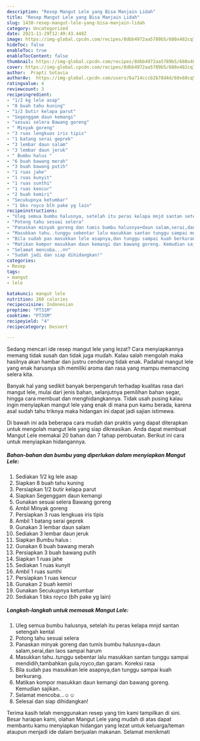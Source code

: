 ```yaml
---
description: "Resep Mangut Lele yang Bisa Manjain Lidah"
title: "Resep Mangut Lele yang Bisa Manjain Lidah"
slug: 1438-resep-mangut-lele-yang-bisa-manjain-lidah
category: Uncategorized
date: 2021-11-29T12:49:43.448Z
image: https://img-global.cpcdn.com/recipes/8dbb4972aa5789b5/680x482cq70/mangut-lele-foto-resep-utama.jpg
hideToc: false
enableToc: true
enableTocContent: false
thumbnail: https://img-global.cpcdn.com/recipes/8dbb4972aa5789b5/680x482cq70/mangut-lele-foto-resep-utama.jpg
cover: https://img-global.cpcdn.com/recipes/8dbb4972aa5789b5/680x482cq70/mangut-lele-foto-resep-utama.jpg
author:  Prapti Sotavia
authorAv:  https://img-global.cpcdn.com/users/6a714cccb2b78d4d/60x60cq50/avatar.jpg
ratingvalue: 4
reviewcount: 3
recipeingredient:
- "1/2 kg lele asap"
- "8 buah tahu kuning"
- "1/2 butir kelapa parut"
- "Segenggam daun kemangi"
- "sesuai selera Bawang goreng"
- " Minyak goreng"
- "3 ruas lengkuas iris tipis"
- "1 batang serai geprek"
- "3 lembar daun salam"
- "3 lembar daun jeruk"
- " Bumbu halus "
- "6 buah bawang merah"
- "3 buah bawang putih"
- "1 ruas jahe"
- "1 ruas kunyit"
- "1 ruas sunthi"
- "1 ruas kencur"
- "2 buah kemiri"
- "Secukupnya ketumbar"
- "1 bks royco blh pake yg lain"
recipeinstructions:
- "Uleg semua bumbu halusnya, setelah itu peras kelapa mnjd santan setengah kental"
- "Potong tahu sesuai selera"
- "Panaskan minyak goreng dan tumis bumbu halusnya+daun salam,serai,dan laos sampai harum"
- "Masukkan tahu..tunggu sebentar lalu masukkan santan tunggu sampai mendidih,tambahkan gula,royco,dan garam. Koreksi rasa"
- "Bila sudah pas masukkan lele asapnya,dan tunggu sampai kuah berkurang."
- "Matikan kompor masukkan daun kemangi dan bawang goreng. Kemudian sajikan.."
- "Selamat mencoba...☺️☺️"
- "Sudah jadi dan siap dihidangkan!"
categories:
- Resep
tags:
- mangut
- lele

katakunci: mangut lele 
nutrition: 260 calories
recipecuisine: Indonesian
preptime: "PT31M"
cooktime: "PT35M"
recipeyield: "4"
recipecategory: Dessert

---
```



Sedang mencari ide resep mangut lele yang lezat? Cara menyiapkannya memang tidak susah dan tidak juga mudah. Kalau salah mengolah maka hasilnya akan hambar dan justru cenderung tidak enak. Padahal mangut lele yang enak harusnya sih memiliki aroma dan rasa yang mampu memancing selera kita.


Banyak hal yang sedikit banyak berpengaruh terhadap kualitas rasa dari mangut lele, mulai dari jenis bahan, selanjutnya pemilihan bahan segar, hingga cara membuat dan menghidangkannya. Tidak usah pusing kalau ingin menyiapkan mangut lele yang enak di mana pun kamu berada, karena asal sudah tahu triknya maka hidangan ini dapat jadi sajian istimewa.




Di bawah ini ada beberapa cara mudah dan praktis yang dapat diterapkan untuk mengolah mangut lele yang siap dikreasikan. Anda dapat membuat Mangut Lele memakai 20 bahan dan 7 tahap pembuatan. Berikut ini cara untuk menyiapkan hidangannya.

<!--inarticleads1-->

##### Bahan-bahan dan bumbu yang diperlukan dalam menyiapkan Mangut Lele:

1. Sediakan 1/2 kg lele asap
1. Siapkan 8 buah tahu kuning
1. Persiapkan 1/2 butir kelapa parut
1. Siapkan Segenggam daun kemangi
1. Gunakan sesuai selera Bawang goreng
1. Ambil  Minyak goreng
1. Persiapkan 3 ruas lengkuas iris tipis
1. Ambil 1 batang serai geprek
1. Gunakan 3 lembar daun salam
1. Sediakan 3 lembar daun jeruk
1. Siapkan  Bumbu halus :
1. Gunakan 6 buah bawang merah
1. Persiapkan 3 buah bawang putih
1. Siapkan 1 ruas jahe
1. Sediakan 1 ruas kunyit
1. Ambil 1 ruas sunthi
1. Persiapkan 1 ruas kencur
1. Gunakan 2 buah kemiri
1. Gunakan Secukupnya ketumbar
1. Sediakan 1 bks royco (blh pake yg lain)




<!--inarticleads2-->

##### Langkah-langkah untuk memasak Mangut Lele:

1. Uleg semua bumbu halusnya, setelah itu peras kelapa mnjd santan setengah kental
1. Potong tahu sesuai selera
1. Panaskan minyak goreng dan tumis bumbu halusnya+daun salam,serai,dan laos sampai harum
1. Masukkan tahu..tunggu sebentar lalu masukkan santan tunggu sampai mendidih,tambahkan gula,royco,dan garam. Koreksi rasa
1. Bila sudah pas masukkan lele asapnya,dan tunggu sampai kuah berkurang.
1. Matikan kompor masukkan daun kemangi dan bawang goreng. Kemudian sajikan..
1. Selamat mencoba...☺️☺️
1. Selesai dan siap dihidangkan!



Terima kasih telah menggunakan resep yang tim kami tampilkan di sini. Besar harapan kami, olahan Mangut Lele yang mudah di atas dapat membantu kamu menyiapkan hidangan yang lezat untuk keluarga/teman ataupun menjadi ide dalam berjualan makanan. Selamat menikmati
